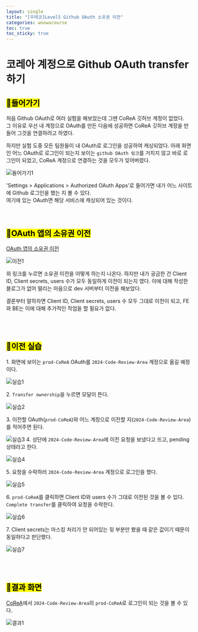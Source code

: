 ```yaml
---
layout: single
title: "[우테코]Level5 Github OAuth 소유권 이전"
categories: woowacourse
toc: true
toc_sticky: true
---
```


# 코레아 계정으로 Github OAuth transfer 하기

## <mark class="pink">📌들어가기</mark>

처음 Github OAuth로 여러 실험을 해보았는데 그땐 CoReA 깃허브 계정이 없었다.  
그 이유로 우선 내 계정으로 OAuth를 만든 다음에 성공하면 CoReA 깃허브 계정을 만들어 그것을 연결하려고 하였다.

하지만 실험 도중 모든 팀원들이 내 OAuth로 로그인을 성공하여 캐싱되었다. 아래 화면인 어느 OAuth로 로그인이 되는지 보이는 `github OAuth 링크`를 거치지 않고 바로 로그인이 되었고, CoReA 계정으로 연결하는 것을 모두가 잊어버렸다.

![들어가기1](https://github.com/user-attachments/assets/8c5dee22-cc68-4eb8-a308-abdf37e4bb2d)

<div class="blue-box">
  <div>'Settings > Applications > Authorized OAuth Apps'로 들어가면 내가 어느 사이트에 Github 로그인을 했는 지 볼 수 있다.</div>
  <div>여기에 있는 OAuth면 해당 서비스에 캐싱되어 있는 것이다.</div>
</div>

<br>
<br>

## <mark class="pink">📌OAuth 앱의 소유권 이전</mark>

[OAuth 앱의 소유권 이전](https://docs.github.com/ko/apps/oauth-apps/maintaining-oauth-apps/transferring-ownership-of-an-oauth-app)

![이전1](https://github.com/user-attachments/assets/7703765a-b002-4011-ab8c-68de346acbef)

위 링크를 누르면 소유권 이전을 어떻게 하는지 나온다. 하지만 내가 궁금한 건 Client ID, Client secrets, users 수가 모두 동일하게 이전이 되는지 였다. 이에 대해 작성한 블로그가 없어 떨리는 마음으로 dev 서버부터 이전을 해보았다.

결론부터 말하자면 Client ID, Client secrets, users 수 모두 그대로 이전이 되고, FE와 BE는 이에 대해 추가적인 작업을 할 필요가 없다.

<br>
<br>

## <mark class="pink">📌이전 실습</mark>

1\. 화면에 보이는 `prod-CoReA` OAuth를 `2024-Code-Review-Area` 계정으로 옮길 예정이다.

![실습1](https://github.com/user-attachments/assets/c6ff82d1-fcda-4048-bd0b-e72161f7ae39)

2\. `Transfer ownership`을 누르면 모달이 뜬다.

![실습2](https://github.com/user-attachments/assets/a765c960-d6aa-4ad4-abfe-b542f57d4f47)

3\. 이전할 OAuth(`prod-CoReA`)와 어느 계정으로 이전할 지(`2024-Code-Review-Area`)를 적어주면 된다.

![실습3](https://github.com/user-attachments/assets/e5e5cc45-cdc1-4a1b-9e55-c3a61d8f0c6d)
4\. 상단에 `2024-Code-Review-Area`에 이전 요청을 보냈다고 뜨고, pending 상태라고 한다.

![실습4](https://github.com/user-attachments/assets/2ab4d96d-03fc-4192-9122-c2d7f5a4cacb)

5\. 요청을 수락하러 `2024-Code-Review-Area` 계정으로 로그인을 했다.

![실습5](https://github.com/user-attachments/assets/d6f935bf-1ab1-40ce-896a-97216514cd30)

6\. `prod-CoReA`를 클릭하면 Client ID와 users 수가 그대로 이전된 것을 볼 수 있다. `Complete transfer`를 클릭하여 요청을 수락한다.

![실습6](https://github.com/user-attachments/assets/30c3b417-55b5-48ba-af32-39c467f500b4)

7\. Client secrets는 마스킹 처리가 안 되어있는 뒷 부분만 봤을 때 같은 값이기 때문이 동일하다고 판단했다.

![실습7](https://github.com/user-attachments/assets/fb65ee63-ed7b-4bee-98aa-03baadae25b9)

<br>
<br>

## <mark class="pink">📌결과 화면</mark>

[CoReA](https://code-review-area.com/)에서 `2024-Code-Review-Area`의 `prod-CoReA`로 로그인이 되는 것을 볼 수 있다.

![결과1](https://github.com/user-attachments/assets/0f482d00-3afb-4836-a11d-ba6f4231a8fa)
